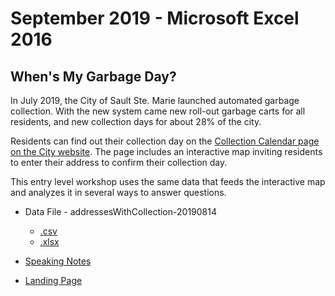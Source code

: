 # September 2019 - Microsoft Excel 2016
## When's My Garbage Day?

In July 2019, the City of Sault Ste. Marie launched automated garbage collection.
With the new system came new roll-out garbage carts for all residents,
and new collection days for about 28% of the city.

Residents can find out their collection day on the
[Collection Calendar page on the City website](https://saultstemarie.ca/City-Hall/City-Departments/Public-Works-Engineering-Services/Public-Works/Waste-Management/Collection-Calendar.aspx).
The page includes an interactive map inviting residents to enter their address
to confirm their collection day.

This entry level workshop uses the same data that feeds the interactive map
and analyzes it in several ways to answer questions.

- Data File - addressesWithCollection-20190814
  - [.csv](addressesWithCollection-20190814.csv)
  - [.xlsx](addressesWithCollection-20190814.xlsx)

- [Speaking Notes](speakingNotes.md)

- [Landing Page](https://cityssm.github.io/itWorkshops/2019-09-excel/index.htm)
